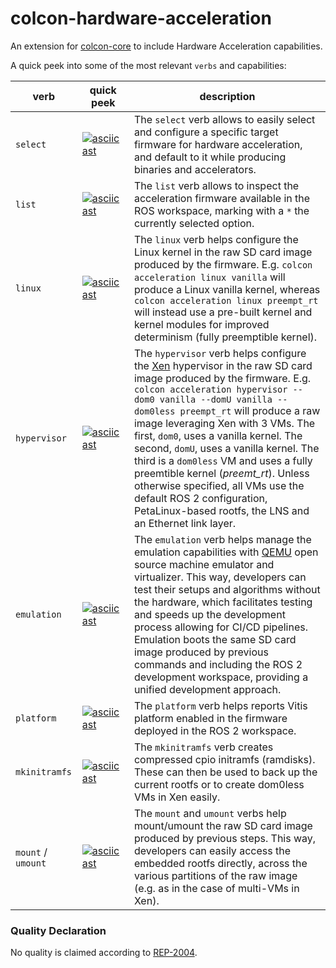 colcon-hardware-acceleration
=========

An extension for [colcon-core](https://github.com/colcon/colcon-core) to include Hardware Acceleration capabilities.


A quick peek into some of the most relevant `verbs` and capabilities:

| verb | quick peek | description |
|------|-------------|------------|
| `select` | [![asciicast](https://asciinema.org/a/434781.svg)](https://asciinema.org/a/434781) | The `select` verb allows to easily select and configure a specific target firmware for hardware acceleration, and default to it while producing binaries and accelerators.  |
| `list` | [![asciicast](https://asciinema.org/a/434781.svg)](https://asciinema.org/a/434781) | The `list` verb  allows to inspect the acceleration firmware available in the ROS workspace, marking with a `*` the currently selected option.  |
| `linux` | [![asciicast](https://asciinema.org/a/scOognokU4wt0PW3E1N4F0jCe.svg)](https://asciinema.org/a/scOognokU4wt0PW3E1N4F0jCe) | The `linux` verb helps configure the Linux kernel in the raw SD card image produced by the firmware. E.g. `colcon acceleration linux vanilla` will produce a Linux vanilla kernel, whereas `colcon acceleration linux preempt_rt` will instead use a pre-built kernel and kernel modules for improved determinism (fully preemptible kernel). |
| `hypervisor`   |  [![asciicast](https://asciinema.org/a/443406.svg)](https://asciinema.org/a/443406) | The `hypervisor` verb helps configure the [Xen](https://xenproject.org/) hypervisor in the raw SD card image produced by the firmware. E.g. `colcon acceleration hypervisor --dom0 vanilla --domU vanilla --dom0less preempt_rt` will produce a raw image leveraging Xen with 3 VMs. The first, `dom0`, uses a vanilla  kernel. The second, `domU`, uses a vanilla kernel. The third is a   `dom0less` VM and uses a fully preemtible kernel   (*preemt_rt*). Unless otherwise specified, all VMs use  the default ROS 2 configuration, PetaLinux-based  rootfs, the LNS and an Ethernet link layer. |
| `emulation`   | [![asciicast](https://asciinema.org/a/443408.svg)](https://asciinema.org/a/443408)  | The `emulation` verb helps manage the emulation capabilities with [QEMU](https://www.qemu.org/) open source machine emulator and virtualizer. This way, developers can test their setups and algorithms without the hardware, which facilitates testing and speeds up the development process allowing for CI/CD pipelines.  Emulation boots the same SD card image produced by previous commands and including the ROS 2 development workspace, providing a unified development approach. |
| `platform`  | [![asciicast](https://asciinema.org/a/443410.svg)](https://asciinema.org/a/443410)  | The `platform` verb helps reports Vitis platform enabled in the firmware deployed in the ROS 2 workspace.  |
| `mkinitramfs`  | [![asciicast](https://asciinema.org/a/443412.svg)](https://asciinema.org/a/443412)  | The `mkinitramfs` verb creates compressed cpio initramfs (ramdisks). These can then be used to back up the current rootfs or to create dom0less VMs in Xen easily.  |
| `mount` / `umount`  | [![asciicast](https://asciinema.org/a/443414.svg)](https://asciinema.org/a/443414)  | The `mount` and `umount` verbs help mount/umount the raw SD card image produced by previous steps. This way, developers can easily access the embedded rootfs directly, across the various partitions of the raw image (e.g. as in the case of multi-VMs in Xen).  |


### Quality Declaration

No quality is claimed according to [REP-2004](https://www.ros.org/reps/rep-2004.html).
